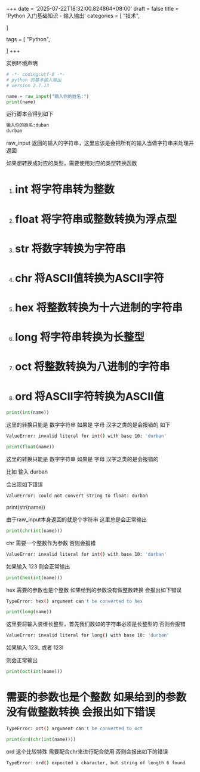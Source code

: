 +++
date = '2025-07-22T18:32:00.824864+08:00'
draft = false
title = 'Python 入门基础知识 - 输入输出'
categories = [
    "技术",

]

tags = [
    "Python",

]
+++

实例环境声明

```bash
# -*- coding:utf-8 -*-
# python 的基本输入输出
# version 2.7.13
```

```py
name = raw_input("输入你的姓名:")
print(name)
```

运行脚本会得到如下

```py
输入你的姓名:duban
durban
```

raw\_input 返回的输入的字符串，这里应该是会把所有的输入当做字符串来处理并返回

如果想转换成对应的类型，需要使用对应的类型转换函数

1. # int 将字符串转为整数
2. # float 将字符串或整数转换为浮点型
3. # str 将数字转换为字符串
4. # chr 将ASCII值转换为ASCII字符
5. # hex 将整数转换为十六进制的字符串
6. # long 将字符串转换为长整型
7. # oct 将整数转换为八进制的字符串
8. # ord 将ASCII字符转换为ASCII值

```py
print(int(name))
```

这里的转换只能是 数字字符串 如果是 字母 汉字之类的是会报错的 如下

```bash
ValueError: invalid literal for int() with base 10: 'durban'
```

```py
print(float(name))
```

这里的转换只能是 数字字符串 如果是 字母 汉字之类的是会报错的

比如 输入 durban

会出现如下错误

```bash
ValueError: could not convert string to float: durban
```

print(str(name))

由于raw\_input本身返回的就是个字符串 这里总是会正常输出

```py
print(chr(int(name)))
```

chr 需要一个整数作为参数 否则会报错

```bash
ValueError: invalid literal for int() with base 10: 'durban'
```

如果输入 123 则会正常输出

```py
print(hex(int(name)))
```

hex 需要的参数也是个整数 如果给到的参数没有做整数转换 会报出如下错误

```bash
TypeError: hex() argument can't be converted to hex
```

```py
print(long(name))
```

这里要将输入装维长整型，首先我们数如的字符串必须是长整型的 否则会报错

```bash
ValueError: invalid literal for long() with base 10: 'durban'
```

如果输入 123L 或者 123l

则会正常输出

```py
print(oct(int(name)))
```

# 需要的参数也是个整数 如果给到的参数没有做整数转换 会报出如下错误

```bash
TypeError: oct() argument can't be converted to oct
```

```py
print(ord(chr(int(name))))
```

ord 这个比较特殊 需要配合chr来进行配合使用 否则会报出如下的错误

```bash
TypeError: ord() expected a character, but string of length 6 found
```
